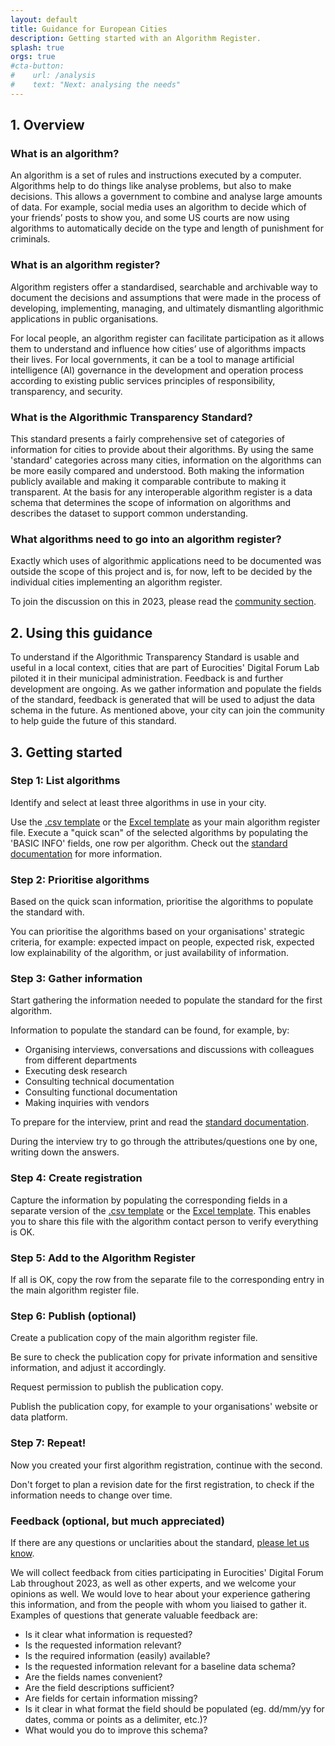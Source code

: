 ```yaml
---
layout: default
title: Guidance for European Cities
description: Getting started with an Algorithm Register.
splash: true
orgs: true
#cta-button:
#    url: /analysis
#    text: "Next: analysing the needs"
---
```

## 1. Overview

### What is an algorithm?

An algorithm is a set of rules and instructions executed by a computer. Algorithms help to do things like analyse problems, but also to make decisions. This allows a government to combine and analyse large amounts of data. For example, social media uses an algorithm to decide which of your friends’ posts to show you, and some US courts are now using algorithms to automatically decide on the type and length of punishment for criminals.

### What is an algorithm register?

Algorithm registers offer a standardised, searchable and archivable way to document the decisions and assumptions  that were made in the process of developing, implementing, managing, and ultimately dismantling algorithmic applications in public organisations.

For local people, an algorithm register can facilitate participation as it allows them to understand and influence how cities’ use of algorithms impacts their lives. For local governments, it can be a tool to manage artificial intelligence (AI) governance in the development and operation process according to existing public services principles of responsibility, transparency, and security.

### What is the Algorithmic Transparency Standard?

This standard presents a fairly comprehensive set of categories of information for cities to
provide about their algorithms. By using the same &#39;standard&#39; categories across many cities,
information on the algorithms can be more easily compared and understood. Both making the
information publicly available and making it comparable contribute to making it transparent. At the basis for any interoperable algorithm register is a data schema that determines the scope of information on algorithms and describes the dataset to support common understanding.

### What algorithms need to go into an algorithm register?

Exactly which uses of algorithmic applications need to be documented was outside the scope of this project and is, for now, left to be decided by the individual cities implementing an algorithm register.

To join the discussion on this in 2023, please read the [community section](/community).

## 2. Using this guidance

To understand if the Algorithmic Transparency Standard is usable and useful in a local context, cities that are part of Eurocities' Digital Forum Lab piloted it in their municipal administration. Feedback is and further development are ongoing. As we gather information and populate the fields of the standard, feedback is generated that will be used to adjust the data schema in the future. As mentioned above, your
city can join the community to help guide the future of this standard.

## 3. Getting started

### Step 1: List algorithms

Identify and select at least three algorithms in use in your city.

Use the [.csv template](https://www.algoritmeregister.org/standard/registration-v0.3.1.template.csv) or the [Excel template](https://www.algoritmeregister.org/standard/registration-v0.3.1.template.xlsx) as your main algorithm register file. Execute a "quick scan" of the selected algorithms by populating the 'BASIC INFO' fields, one row per algorithm. Check out the [standard documentation](/standard) for more information.

### Step 2: Prioritise algorithms

Based on the quick scan information, prioritise the algorithms to populate the standard with.

You can prioritise the algorithms based on your organisations' strategic criteria, for example: expected impact on people, expected risk, expected low explainability of the algorithm, or just availability of information.

### Step 3: Gather information

Start gathering the information needed to populate the standard for the first algorithm.

Information to populate the standard can be found, for example, by:

- Organising interviews, conversations and discussions with colleagues from different departments
- Executing desk research
- Consulting technical documentation
- Consulting functional documentation
- Making inquiries with vendors

To prepare for the interview, print and read the [standard documentation](/standard).

During the interview try to go through the attributes/questions one by one, writing down the answers.

### Step 4: Create registration

Capture the information by populating the corresponding fields in a separate version of the [.csv template](https://www.algoritmeregister.org/standard/registration-v0.3.1.template.csv) or the [Excel template](https://www.algoritmeregister.org/standard/registration-v0.3.1.template.xlsx). This enables you to share this file with the algorithm contact person to verify everything is OK.

### Step 5: Add to the Algorithm Register

If all is OK, copy the row from the separate file to the corresponding entry in the main algorithm register file.

### Step 6: Publish (optional)

Create a publication copy of the main algorithm register file.

Be sure to check the publication copy for private information and sensitive information, and adjust it accordingly.

Request permission to publish the publication copy.

Publish the publication copy, for example to your organisations' website or data platform.

### Step 7: Repeat!

Now you created your first algorithm registration, continue with the second.

Don't forget to plan a revision date for the first registration, to check if the information needs to change over time.

### Feedback (optional, but much appreciated)

If there are any questions or unclarities about the standard, [please let us know](/community).

We will collect feedback from cities participating in Eurocities' Digital Forum Lab throughout 2023, as well as other experts, and we welcome your opinions as well. We would love to hear about your experience gathering this information, and from the people with whom you liaised to gather it. Examples of questions that generate valuable feedback are:

- Is it clear what information is requested?
- Is the requested information relevant?
- Is the required information (easily) available?
- Is the requested information relevant for a baseline data schema?
- Are the fields names convenient?
- Are the field descriptions sufficient?
- Are fields for certain information missing?
- Is it clear in what format the field should be populated (eg. dd/mm/yy for dates, comma or points as a delimiter, etc.)?
- What would you do to improve this schema?
